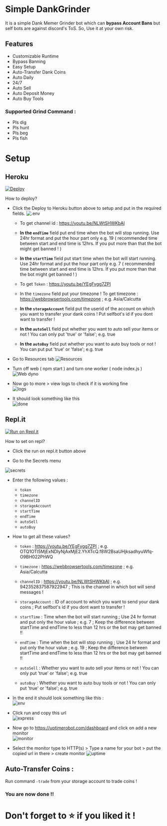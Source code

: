 # Simple DankGrinder

It is a simple Dank Memer Grinder bot which can **bypass Account Bans** but self bots are against discord's ToS. So, Use it at your own risk.

## Features

- Customizable Runtime
- Bypass Banning
- Easy Setup
- Auto-Transfer Dank Coins
- Auto Daily
- 24/7
- Auto Sell
- Auto Deposit Money
- Auto Buy Tools

### Supported Grind Command :

- Pls dig
- Pls hunt
- Pls beg
- Pls fish

# Setup

## Heroku

[![Deploy](https://www.herokucdn.com/deploy/button.svg)](https://heroku.com/deploy?template=https://github.com/Haruke-Sensei/Simple-DankGrinder)

How to deploy?

- Click the Deploy to Heroku button above to setup and put in the
  required fields.
  ![.env](https://i.imgur.com/bQ60foF.png)

  - To get channel id : https://youtu.be/NLWtSHWKbAI

  - **In the `endTime`** field put end time when the bot will stop running. Use 24hr format and put the hour part only e.g. 19 ( recommended time between start and end time is 12hrs. If you put more than that the bot might get banned ! )

  - **In the `startTime`** field put start time when the bot will start running. Use 24hr format and put the hour part only e.g. 7 ( recommended time between start and end time is 12hrs. If you put more than that the bot might get banned ! )

  - To get `Token` : https://youtu.be/YEgFvgg7ZPI

  - In the `timezone` field put your timezone ! To get timezone : https://webbrowsertools.com/timezone ; e.g. Asia/Calcutta

  - **In the `storageAccount`** field put the userid of the account on which you want to transfer your dank coins ! Put selfbot's id if you dont want to transfer !

  - **In the `autoSell`** field put whether you want to auto sell your items or not ! You can only put 'true' or 'false'; e.g. true

  - **In the `autoBuy`** field put whether you want to auto buy tools or not ! You can put put 'true' or 'false'; e.g. true

- Go to Resources tab
  ![Resources](https://i.imgur.com/ts5IDy1.png)

- Turn off web ( npm start ) and turn one worker ( node index.js )
  ![Web dyno](https://i.imgur.com/PQSuy44.png)

- Now go to more > view logs to check if it is working fine  
  ![logs](https://i.imgur.com/ycbUPsJ.png)

- It should look something like this  
  ![done](https://i.imgur.com/sGVK6nZ.png)

## Repl.it

[![Run on Repl.it](https://repl.it/badge/github/SudhanPlayz/Discord-MusicBot)](https://repl.it/github/Haruke-Sensei/Simple-DankGrinder)

How to set on repl?

- Click the run on repl.it button above

- Go to the Secrets menu

![secrets](https://i.imgur.com/ObcCfIp.png)

- Enter the following values :

  - `token`
  - `timezone`
  - `channelID`
  - `storageAccount`
  - `startTime`
  - `endTime`
  - `autoSell`
  - `autoBuy`

- How to get all these values?

  - `token` : https://youtu.be/YEgFvgg7ZPI ; e.g. OTQ1OTI5MjExNDIyNjAxMjE2.YhXTcQ.f8W2BsaUHjksadhyuWfq-O9BH022PhWQ

  - `timezone` : https://webbrowsertools.com/timezone ; e.g. Asia/Calcutta

  - `channelID` : https://youtu.be/NLWtSHWKbAI ; e.g. 942352837587922947 ; This is the channel in which bot will send messages !

  - `storageAccount` : ID of account to which you want to send your dank coins ; Put selfbot's id if you dont want to transfer !

  - `startTime` : Time when the bot will start running ; Use 24 hr format and put only the hour value ; e.g. 7 ; Keep the difference between startTime and endTime to less than 12 hrs or the bot may get banned !!

  - `endTime` : Time when the bot will stop running ; Use 24 hr format and put only the hour value ; e.g. 19 ; Keep the difference between startTime and endTime to less than 12 hrs or the bot may get banned !!

  - `autoSell` : Whether you want to auto sell your items or not ! You can only put 'true' or 'false'; e.g. true

  - `autoBuy` : Whether you want to auto buy tools or not ! You can only put 'true' or 'false'; e.g. true

- In the end it should look something like this :  
  ![env](https://i.imgur.com/iHe0EXC.png)

- Click run and copy this url  
  ![express](https://i.imgur.com/AoI9Pca.png)

- Now go to https://uptimerobot.com/dashboard and click on add a new monitor  
  ![monitor](https://i.imgur.com/KPXu2GJ.png)

- Select the monitor type to HTTP(s) > Type a name for your bot > put the copied url in there > create monitor
  ![uptime](https://i.imgur.com/1cYXNjR.png)

## Auto-Transfer Coins :

Run command `-trade` from your storage account to trade coins !

### You are now done !!

# Don't forget to ⭐ if you liked it !
